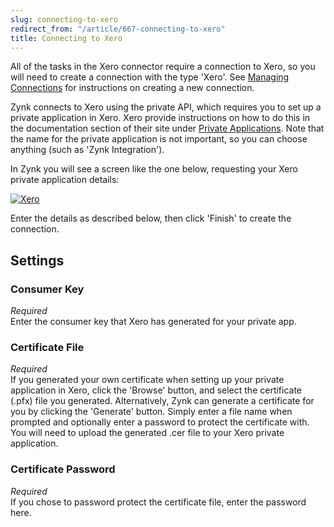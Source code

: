 ```yaml
---
slug: connecting-to-xero
redirect_from: "/article/667-connecting-to-xero"
title: Connecting to Xero
---
```


All of the tasks in the Xero connector require a connection to Xero, so you will need to create a connection with the type 'Xero'. See [Managing Connections](managing-connections) for instructions on creating a new connection.

Zynk connects to Xero using the private API, which requires you to set up a private application in Xero. Xero provide instructions on how to do this in the documentation section of their site under [Private Applications](https://developer.xero.com/documentation/auth-and-limits/private-applications/). Note that the name for the private application is not important, so you can choose anything (such as 'Zynk Integration').

In Zynk you will see a screen like the one below, requesting your Xero private application details:

[![Xero](http://www.zynk.com/images/v2/xero_connection_1.png)](http://www.zynk.com/images/v2/xero_connection_1.png)

Enter the details as described below, then click 'Finish' to create the connection.

## Settings

### Consumer Key
_Required_  
Enter the consumer key that Xero has generated for your private app.

### Certificate File 
_Required_  
If you generated your own certificate when setting up your private application in Xero, click the 'Browse' button, and select the certificate (.pfx) file you generated. Alternatively, Zynk can generate a certificate for you by clicking the 'Generate' button. Simply enter a file name when prompted and optionally enter a password to protect the certificate with. You will need to upload the generated .cer file to your Xero private application.

### Certificate Password
_Required_  
If you chose to password protect the certificate file, enter the password here.

